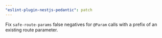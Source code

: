 ```yaml
---
"eslint-plugin-nestjs-pedantic": patch
---
```


Fix `safe-route-params` false negatives for `@Param` calls with a prefix of an existing route parameter.
